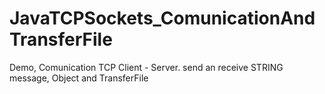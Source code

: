 # JavaTCPSockets_ComunicationAndTransferFile
Demo, Comunication TCP Client - Server. send an receive STRING message, Object and TransferFile
